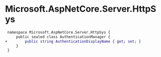 # Microsoft.AspNetCore.Server.HttpSys

``` diff
 namespace Microsoft.AspNetCore.Server.HttpSys {
     public sealed class AuthenticationManager {
+        public string AuthenticationDisplayName { get; set; }
     }
 }
```

